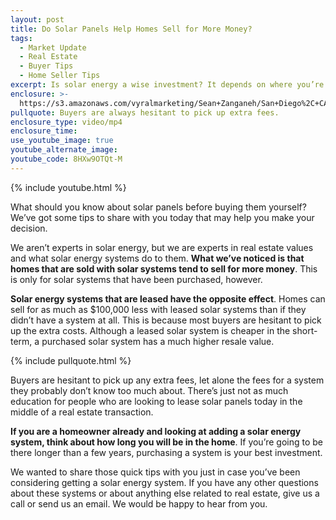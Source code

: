 ```yaml
---
layout: post
title: Do Solar Panels Help Homes Sell for More Money?
tags:
  - Market Update
  - Real Estate
  - Buyer Tips
  - Home Seller Tips
excerpt: Is solar energy a wise investment? It depends on where you’re at.
enclosure: >-
  https://s3.amazonaws.com/vyralmarketing/Sean+Zanganeh/San+Diego%2C+CA+Real+Estate+Solar+Panels.mp4
pullquote: Buyers are always hesitant to pick up extra fees.
enclosure_type: video/mp4
enclosure_time:
use_youtube_image: true
youtube_alternate_image:
youtube_code: 8HXw9OTQt-M
---
```



{% include youtube.html %}

What should you know about solar panels before buying them yourself? We’ve got some tips to share with you today that may help you make your decision.

We aren’t experts in solar energy, but we are experts in real estate values and what solar energy systems do to them. **What we’ve noticed is that homes that are sold with solar systems tend to sell for more money**. This is only for solar systems that have been purchased, however.

**Solar energy systems that are leased have the opposite effect**. Homes can sell for as much as $100,000 less with leased solar systems than if they didn’t have a system at all. This is because most buyers are hesitant to pick up the extra costs. Although a leased solar system is cheaper in the short-term, a purchased solar system has a much higher resale value.&nbsp;

{% include pullquote.html %}

Buyers are hesitant to pick up any extra fees, let alone the fees for a system they probably don’t know too much about. There’s just not as much education for people who are looking to lease solar panels today in the middle of a real estate transaction.

**If you are a homeowner already and looking at adding a solar energy system, think about how long you will be in the home**. If you’re going to be there longer than a few years, purchasing a system is your best investment.

We wanted to share those quick tips with you just in case you’ve been considering getting a solar energy system. If you have any other questions about these systems or about anything else related to real estate, give us a call or send us an email. We would be happy to hear from you.